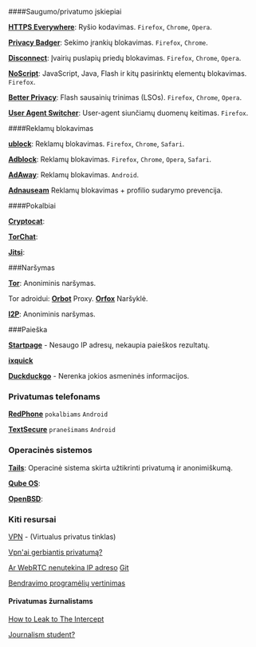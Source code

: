 ####Saugumo/privatumo įskiepiai

[**HTTPS Everywhere**](https://www.eff.org/https-everywhere):  Ryšio kodavimas. `Firefox`, `Chrome`,  `Opera`.

[**Privacy Badger**](https://www.eff.org/privacybadge):  Sekimo įrankių blokavimas. `Firefox`, `Chrome`.

[**Disconnect**](https://disconnect.me//):  Įvairių puslapių priedų blokavimas. `Firefox`, `Chrome`, `Opera`.

[**NoScript**](https://noscript.net/):  JavaScript, Java, Flash ir kitų pasirinktų elementų blokavimas. `Firefox`.

[**Better Privacy**](https://addons.mozilla.org/en-US/firefox/addon/betterprivacy/):  Flash sausainių trinimas (LSOs). `Firefox`, `Chrome`,  `Opera`.

[**User Agent Switcher**](https://addons.mozilla.org/en-us/firefox/addon/user-agent-switcher/):  User-agent siunčiamų duomenų keitimas. `Firefox`.

####Reklamų blokavimas

[**ublock**](https://chrismatic.io/ublock/):  Reklamų blokavimas. `Firefox`, `Chrome`, `Safari`.

[**Adblock**](https://getadblock.com/):  Reklamų blokavimas. `Firefox`, `Chrome`, `Opera`, `Safari`.

[**AdAway**](https://sufficientlysecure.org/index.php/adaway/):  Reklamų blokavimas. `Android`.

[**Adnauseam**](https://adnauseam.io/) Reklamų blokavimas + profilio sudarymo prevencija.

####Pokalbiai

[**Cryptocat**](https://crypto.cat/): 

[**TorChat**](https://github.com/prof7bit/TorChat/downloads): 

[**Jitsi**](https://jitsi.org/): 


###Naršymas

[**Tor**](https://www.torproject.org):  Anoniminis naršymas.

Tor adroidui:
[**Orbot**](https://play.google.com/store/apps/details?id=org.torproject.android) Proxy.
[**Orfox**](https://play.google.com/store/apps/details?id=info.guardianproject.orfox) Naršyklė.


[**I2P**](https://geti2p.net/en/):  Anoniminis naršymas.


###Paieška

[**Startpage**](https://startpage.com/) - Nesaugo IP adresų, nekaupia paieškos rezultatų.

[**ixquick**](https://ixquick.com/) 

[**Duckduckgo**](https://duckduckgo.com/) - Nerenka jokios asmeninės informacijos.


### Privatumas telefonams

[**RedPhone**](https://ssd.eff.org/en/module/how-use-redphone-android#overlay=en/node/53/) `pokalbiams` `Android` 

[**TextSecure**](https://ssd.eff.org/en/module/how-use-textsecure-android) `pranešimams` `Android` 


### Operacinės sistemos

[**Tails**](https://tails.boum.org/):  Operacinė sistema skirta užtikrinti privatumą ir anonimiškumą. 

[**Qube OS**](https://www.qubes-os.org/): 

[**OpenBSD**](http://www.openbsd.org/):


### Kiti resursai

[VPN](https://ssd.eff.org/en/module/choosing-vpn-thats-right-you) - (Virtualus privatus tinklas)

[Vpn'ai gerbiantis privatumą?](http://torrentfreak.com/which-vpn-services-take-your-anonymity-seriously-2014-edition-140315/)

[Ar WebRTC nenutekina IP adreso](https://diafygi.github.io/webrtc-ips/) [Git](https://github.com/diafygi/webrtc-ips)

[Bendravimo programėlių vertinimas](https://www.eff.org/secure-messaging-scorecard)

#### Privatumas žurnalistams

[How to Leak to The Intercept](https://firstlook.org/theintercept/2015/01/28/how-to-leak-to-the-intercept/)

[Journalism student?](https://ssd.eff.org/en/playlist/journalism-student#playlist)

